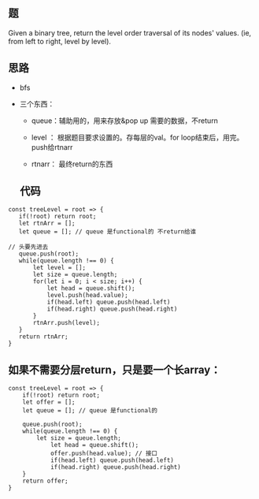 ## 题

Given a binary tree, return the level order traversal of its nodes' values. (ie, from left to right, level by level).

## 思路

- bfs

- 三个东西： 
    
    - queue：辅助用的，用来存放&pop up 需要的数据，不return
    
    - level ： 根据题目要求设置的。存每层的val。for loop结束后，用完。push给rtnarr
    
    - rtnarr： 最终return的东西
    
  ## 代码
  
 ```
 const treeLevel = root => {
	if(!root) return root; 
	let rtnArr = [];
	let queue = []; // queue 是functional的 不return给谁

// 头要先进去
	queue.push(root);
	while(queue.length !== 0) {
		let level = [];
		let size = queue.length;
		for(let i = 0; i < size; i++) {
			let head = queue.shift();
			level.push(head.value);
			if(head.left) queue.push(head.left)
			if(head.right) queue.push(head.right)
		}
		rtnArr.push(level);
	}
	return rtnArr;
}
 ``` 

## 如果不需要分层return，只是要一个长array： 
``` 
const treeLevel = root => {
	if(!root) return root; 
	let offer = [];
	let queue = []; // queue 是functional的
	
	queue.push(root);
	while(queue.length !== 0) {
		let size = queue.length;
			let head = queue.shift();
			offer.push(head.value); // 接口
			if(head.left) queue.push(head.left)
			if(head.right) queue.push(head.right)
	}
	return offer;
}
```
